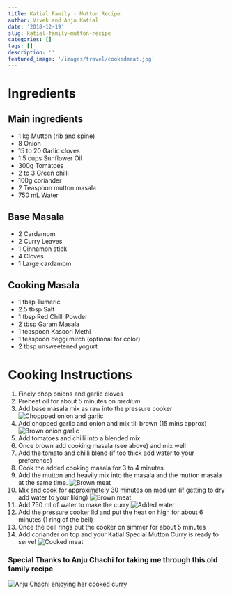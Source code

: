```yaml
---
title: Katial Family - Mutton Recipe
author: Vivek and Anju Katial
date: '2018-12-19'
slug: katial-family-mutton-recipe
categories: []
tags: []
description: ''
featured_image: '/images/travel/cookedmeat.jpg'
---
```


# Ingredients

## Main ingredients
  - 1 kg Mutton (rib and spine) 
  - 8 Onion
  - 15 to 20 Garlic cloves
  - 1.5 cups Sunflower Oil
  - 300g Tomatoes
  - 2 to 3 Green chilli
  - 100g coriander
  - 2 Teaspoon mutton masala 
  - 750 mL Water

## Base Masala
  - 2 Cardamom
  - 2 Curry Leaves 
  - 1 Cinnamon stick
  - 4 Cloves 
  - 1 Large cardamom 

## Cooking Masala
  - 1 tbsp Tumeric
  - 2.5 tbsp Salt
  - 1 tbsp Red Chilli Powder
  - 2 tbsp Garam Masala
  - 1 teaspoon Kasoori Methi
  - 1 teaspoon deggi mirch (optional for color) 
  - 2 tbsp unsweetened yogurt 

# Cooking Instructions

  1. Finely chop onions and garlic cloves
  2. Preheat oil for about 5 minutes on *medium* 
  3. Add base masala mix as raw into the pressure cooker
  ![Choppped onion and garlic](/images/travel/choppedonions.jpg)
  4. Add chopped garlic and onion and mix till brown (15 mins approx) 
  ![Brown onion garlic](/images/travel/brownonions.jpg)
  5. Add tomatoes and chilli into a blended mix
  6. Once brown add cooking masala (see above) and mix well
  7. Add the tomato and chilli blend (if too thick add water to your preference) 
  8. Cook the added cooking masala for 3 to 4 minutes
  9. Add the mutton and heavily mix into the masala and the mutton masala at the same time.
  ![Brown meat](/images/travel/bhunameat.jpg)
  10. Mix and cook for approximately 30 minutes on medium (if getting to dry add water to your liking)
  ![Brown meat](/images/travel/readymeat.jpg)
  11. Add 750 ml of water to make the curry
  ![Added water](/images/travel/addedwater.jpg)
  12. Add the pressure cooker lid and put the heat on high for about 6 minutes (1 ring of the bell) 
  13. Once the bell rings put the cooker on simmer for about 5 minutes
  14. Add coriander on top and your Katial Special Mutton Curry is ready to serve!
  ![Cooked meat](/images/travel/cookedmeat.jpg)
  
### Special Thanks to Anju Chachi for taking me through this old family recipe
![Anju Chachi enjoying her cooked curry](/images/travel/anjuchachi.jpg)
